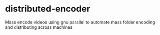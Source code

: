 # distributed-encoder

Mass encode videos using gnu parallel to automate mass folder encoding and distributing across machines